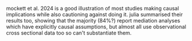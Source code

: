 mockett et al. 2024 is a good illustration of most studies making causal implications while also cautioning against doing it. julia summarised their results too, showing that the majority (84%?) report mediation analyses which have explicitly causal assumptions, but almost all use observational cross sectional data too so can't substantiate them.